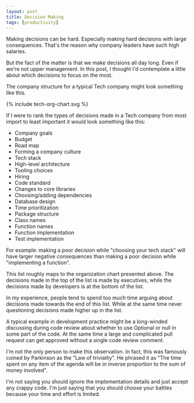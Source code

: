```yaml
---
layout: post
title: Decision Making
tags: [productivity]
---
```


Making decisions can be hard. Especially making hard
decisions with large consequences. That's the reason
why company leaders have such high salaries.

But the fact of the matter is that we make decisions all
day long. Even if we're not upper management. In this
post, I thought I'd contemplate a little about which
decisions to focus on the most.

The company structure for a typical Tech company might
look something like this.

{% include tech-org-chart.svg %}

If I were to rank the types of decisions made in a Tech company 
from most import to least important it would look something like
this:

* Company goals
* Budget
* Road map
* Forming a company culture
* Tech stack
* High-level architecture
* Tooling choices
* Hiring
* Code standard
* Changes to core libraries
* Choosing/adding dependencies
* Database design
* Time prioritization
* Package structure
* Class names
* Function names
* Function implementation
* Test implementation

For example: making a poor decision while "choosing your tech stack"
will have larger negative consequences than making a poor decision while
"implementing a function". 

This list roughly maps to the organization chart presented above. 
The decisions made in the top of the list is made by executives, while
the decisions made by developers is at the bottom of the list.

In my experience, people tend to spend too much time arguing about
decisions made towards the end of this list. While at the same time never
questioning decisions made higher up in the list.

A typical example in development practice might be a long-winded
discussing during code review about whether to use Optional or
null in some part of the code. At the same time a large and
complicated pull request can get approved without a single
code review comment.

I'm not the only person to make this observation. In fact, this was
famously coined by Parkinson as the "Law of triviality". He phrased
it as "The time spent on any item of the agenda will be in inverse
proportion to the sum of money involved".

I'm not saying you should ignore the implementation details and just
accept any crappy code. I'm just saying that you should choose your
battles because your time and effort is limited. 
